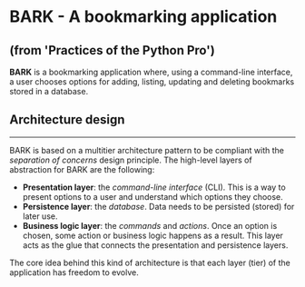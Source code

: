 # **BARK** - A bookmarking application
## __(from 'Practices of the Python Pro')__
**BARK** is a bookmarking application where, using a command-line interface, a user chooses options for adding, listing, updating and deleting bookmarks stored in a database.

## Architecture design
---
BARK is based on a multitier architecture pattern to be compliant with the *separation of concerns* design principle. The high-level layers of abstraction for BARK are the following:
- **Presentation layer**: the *command-line interface* (CLI). This is a way to present options to a user and understand which options they choose.
- **Persistence layer**: the *database*. Data needs to be persisted (stored) for later use.
- **Business logic layer**: the *commands* and *actions*. Once an option is chosen, some action or business logic happens as a result. This layer acts as the glue that connects the presentation and persistence layers.

The core idea behind this kind of architecture is that each layer (tier) of the application has freedom to evolve.
